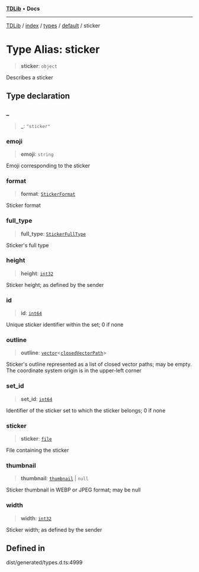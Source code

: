 [**TDLib**](../../../../../../README.md) • **Docs**

***

[TDLib](../../../../../../modules.md) / [index](../../../../../README.md) / [types](../../../README.md) / [default](../README.md) / sticker

# Type Alias: sticker

> **sticker**: `object`

Describes a sticker

## Type declaration

### \_

> **\_**: `"sticker"`

### emoji

> **emoji**: `string`

Emoji corresponding to the sticker

### format

> **format**: [`StickerFormat`](StickerFormat.md)

Sticker format

### full\_type

> **full\_type**: [`StickerFullType`](StickerFullType.md)

Sticker's full type

### height

> **height**: [`int32`](int32-1.md)

Sticker height; as defined by the sender

### id

> **id**: [`int64`](int64-1.md)

Unique sticker identifier within the set; 0 if none

### outline

> **outline**: [`vector`](vector.md)\<[`closedVectorPath`](closedVectorPath-1.md)\>

Sticker's outline represented as a list of closed vector paths; may be empty. The coordinate system origin is in the upper-left corner

### set\_id

> **set\_id**: [`int64`](int64-1.md)

Identifier of the sticker set to which the sticker belongs; 0 if none

### sticker

> **sticker**: [`file`](file-1.md)

File containing the sticker

### thumbnail

> **thumbnail**: [`thumbnail`](thumbnail-1.md) \| `null`

Sticker thumbnail in WEBP or JPEG format; may be null

### width

> **width**: [`int32`](int32-1.md)

Sticker width; as defined by the sender

## Defined in

dist/generated/types.d.ts:4999
